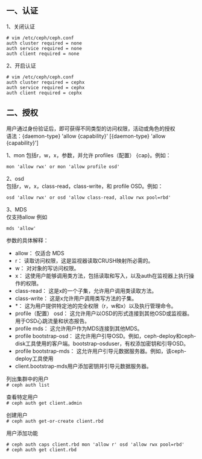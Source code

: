 一、认证
---
1、关闭认证
```
# vim /etc/ceph/ceph.conf
auth cluster required = none
auth service required = none
auth client required = none
```  

2、开启认证
```
# vim /etc/ceph/ceph.conf
auth cluster required = cephx
auth service required = cephx
auth client required = cephx
```  

二、授权  
---

用户通过身份验证后，即可获得不同类型的访问权限，活动或角色的授权  
语法：{daemon-type} 'allow {capability}' [{daemon-type} 'allow {capability}']  

1、mon
包括r，w，x，参数，并允许 profiles（配置） {cap}。例如：  
```
mon 'allow rwx' or mon 'allow profile osd'
```  

2、osd  
包括r，w，x，class-read，class-write，和 profile OSD。例如：  
```
osd 'allow rwx' or osd 'allow class-read, allow rwx pool=rbd'
```  

3、MDS  
仅支持allow 例如  
```
mds 'allow'
```  

参数的具体解释：  
- allow： 仅适合 MDS
- r： 读取访问权限，这是监视器读取CRUSH映射所必需的。
- w： 对对象的写访问权限。
- x： 这使用户能够调用类方法，包括读取和写入，以及auth在监视器上执行操作的权限。
- class-read： 这是x的一个子集，允许用户调用类读取方法。
- class-write： 这是x允许用户调用类写方法的子集。
- *： 这为用户提供特定池的完全权限（r，w和x）以及执行管理命令。
- profile（配置） osd： 这允许用户以OSD的形式连接到其他OSD或监视器。用于OSD心跳流量和状态报告。
- profile mds： 这允许用户作为MDS连接到其他MDS。
- profile bootstrap-osd： 这允许用户引导OSD。例如，ceph-deploy和ceph-disk工具使用的客户端。bootstrap-osduser，有权添加密钥和引导OSD。
- profile bootstrap-mds： 这允许用户引导元数据服务器。例如，该ceph-deploy工具使用
- client.bootstrap-mds用户添加密钥并引导元数据服务器。

列出集群中的用户  
``` # ceph auth list ```  

查看特定用户  
``` # ceph auth get client.admin ```  

创建用户  
``` # ceph auth get-or-create client.rbd ```  

用户添加功能  
```
# ceph auth caps client.rbd mon 'allow r' osd 'allow rwx pool=rbd'
# ceph auth get client.rbd
```  



